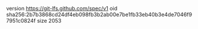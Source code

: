 version https://git-lfs.github.com/spec/v1
oid sha256:2b7b3868cd24df4eb098fb3b2ab00e7be1fb33eb40b3e4de7046f97951c0824f
size 2053
